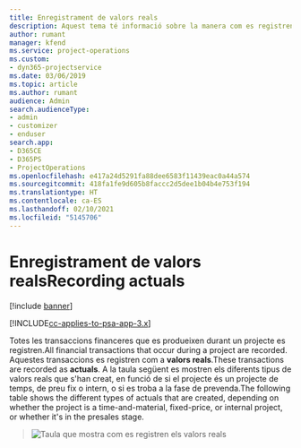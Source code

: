 ```yaml
---
title: Enregistrament de valors reals
description: Aquest tema té informació sobre la manera com es registren els valors reals.
author: rumant
manager: kfend
ms.service: project-operations
ms.custom:
- dyn365-projectservice
ms.date: 03/06/2019
ms.topic: article
ms.author: rumant
audience: Admin
search.audienceType:
- admin
- customizer
- enduser
search.app:
- D365CE
- D365PS
- ProjectOperations
ms.openlocfilehash: e417a24d5291fa88dee6583f11439eac0a44a574
ms.sourcegitcommit: 418fa1fe9d605b8faccc2d5dee1b04b4e753f194
ms.translationtype: HT
ms.contentlocale: ca-ES
ms.lasthandoff: 02/10/2021
ms.locfileid: "5145706"
---
```

# <a name="recording-actuals"></a><span data-ttu-id="11a61-103">Enregistrament de valors reals</span><span class="sxs-lookup"><span data-stu-id="11a61-103">Recording actuals</span></span> 

[!include [banner](../includes/psa-now-project-operations.md)]

[!INCLUDE[cc-applies-to-psa-app-3.x](../includes/cc-applies-to-psa-app-3x.md)]

<span data-ttu-id="11a61-104">Totes les transaccions financeres que es produeixen durant un projecte es registren.</span><span class="sxs-lookup"><span data-stu-id="11a61-104">All financial transactions that occur during a project are recorded.</span></span> <span data-ttu-id="11a61-105">Aquestes transaccions es registren com a **valors reals**.</span><span class="sxs-lookup"><span data-stu-id="11a61-105">These transactions are recorded as **actuals**.</span></span> <span data-ttu-id="11a61-106">A la taula següent es mostren els diferents tipus de valors reals que s'han creat, en funció de si el projecte és un projecte de temps, de preu fix o intern, o si es troba a la fase de prevenda.</span><span class="sxs-lookup"><span data-stu-id="11a61-106">The following table shows the different types of actuals that are created, depending on whether the project is a time-and-material, fixed-price, or internal project, or whether it's in the presales stage.</span></span>

> ![Taula que mostra com es registren els valors reals](media/advanced-table2.png)
